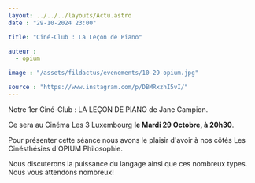 ```yaml
---
layout: ../../../layouts/Actu.astro
date : "29-10-2024 23:00"

title: "Ciné-Club : La Leçon de Piano"

auteur :
  - opium

image : "/assets/fildactus/evenements/10-29-opium.jpg"

source : "https://www.instagram.com/p/DBMRxzhI5vI/"
---
```


Notre 1er Ciné-Club : LA LEÇON DE PIANO de Jane Campion.

Ce sera au Cinéma Les 3 Luxembourg __le Mardi 29 Octobre, à 20h30__.

Pour présenter cette séance nous avons le plaisir d'avoir à nos côtés Les Cinésthésies d'OPIUM Philosophie.

Nous discuterons la puissance du langage ainsi que ces nombreux types. Nous vous attendons nombreux!